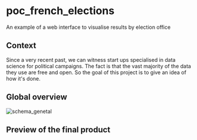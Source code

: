 # poc_french_elections
An example of a web interface to visualise results by election office


## Context
Since a very recent past, we can witness start ups specialised in data science for political campaigns. The fact is that the vast majority of the data they use are free and open.
So the goal of this project is to give an idea of how it's done.

## Global overview
![schema_genetal](https://user-images.githubusercontent.com/29706295/27791052-85925c2c-5ff3-11e7-8f10-4ca589a69708.png)

## Preview of the final product
